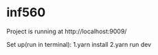 # inf560

Project is running at http://localhost:9009/

Set up(run in terminal):
1.yarn install
2.yarn run dev


